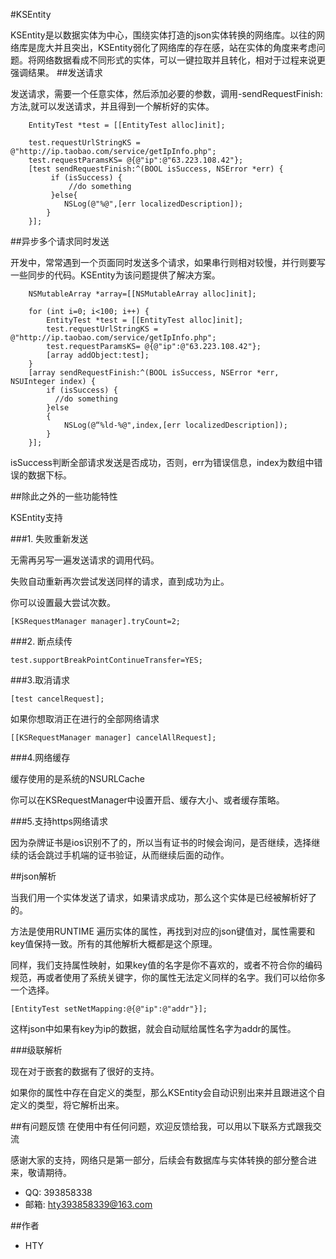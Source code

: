 #KSEntity

KSEntity是以数据实体为中心，围绕实体打造的json实体转换的网络库。以往的网络库是庞大并且突出，KSEntity弱化了网络库的存在感，站在实体的角度来考虑问题。将网络数据看成不同形式的实体，可以一键拉取并且转化，相对于过程来说更强调结果。
##发送请求

发送请求，需要一个任意实体，然后添加必要的参数，调用-sendRequestFinish:方法,就可以发送请求，并且得到一个解析好的实体。

```
    EntityTest *test = [[EntityTest alloc]init];

    test.requestUrlStringKS = @"http://ip.taobao.com/service/getIpInfo.php";
    test.requestParamsKS= @{@"ip":@"63.223.108.42"};
    [test sendRequestFinish:^(BOOL isSuccess, NSError *err) {
         if (isSuccess) {
             //do something
         }else{
            NSLog(@"%@",[err localizedDescription]);
        }
    }];
```
##异步多个请求同时发送

开发中，常常遇到一个页面同时发送多个请求，如果串行则相对较慢，并行则要写一些同步的代码。KSEntity为该问题提供了解决方案。
```
    NSMutableArray *array=[[NSMutableArray alloc]init];
    
    for (int i=0; i<100; i++) {
        EntityTest *test = [[EntityTest alloc]init];
        test.requestUrlStringKS = @"http://ip.taobao.com/service/getIpInfo.php";
        test.requestParamsKS= @{@"ip":@"63.223.108.42"};
        [array addObject:test];
    }
    [array sendRequestFinish:^(BOOL isSuccess, NSError *err, NSUInteger index) {
        if (isSuccess) {
          //do something
        }else
        {
            NSLog(@“%ld-%@",index,[err localizedDescription]);
        }
    }];
```
isSuccess判断全部请求发送是否成功，否则，err为错误信息，index为数组中错误的数据下标。

##除此之外的一些功能特性

KSEntity支持

###1. 失败重新发送

无需再另写一遍发送请求的调用代码。

失败自动重新再次尝试发送同样的请求，直到成功为止。

你可以设置最大尝试次数。

`[KSRequestManager manager].tryCount=2;`

###2. 断点续传

`test.supportBreakPointContinueTransfer=YES;`

###3.取消请求

`[test cancelRequest];`

如果你想取消正在进行的全部网络请求

`[[KSRequestManager manager] cancelAllRequest];`

###4.网络缓存

缓存使用的是系统的NSURLCache

你可以在KSRequestManager中设置开启、缓存大小、或者缓存策略。

###5.支持https网络请求

因为杂牌证书是ios识别不了的，所以当有证书的时候会询问，是否继续，选择继续的话会跳过手机端的证书验证，从而继续后面的动作。


##json解析

当我们用一个实体发送了请求，如果请求成功，那么这个实体是已经被解析好了的。

方法是使用RUNTIME 遍历实体的属性，再找到对应的json键值对，属性需要和key值保持一致。所有的其他解析大概都是这个原理。

同样，我们支持属性映射，如果key值的名字是你不喜欢的，或者不符合你的编码规范，再或者使用了系统关键字，你的属性无法定义同样的名字。我们可以给你多一个选择。

`[EntityTest setNetMapping:@{@"ip":@"addr"}];`

这样json中如果有key为ip的数据，就会自动赋给属性名字为addr的属性。

###级联解析

现在对于嵌套的数据有了很好的支持。

如果你的属性中存在自定义的类型，那么KSEntity会自动识别出来并且跟进这个自定义的类型，将它解析出来。


##有问题反馈
在使用中有任何问题，欢迎反馈给我，可以用以下联系方式跟我交流

感谢大家的支持，网络只是第一部分，后续会有数据库与实体转换的部分整合进来，敬请期待。

* QQ:  393858338
* 邮箱: hty393858339@163.com

##作者
* HTY 

